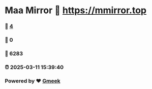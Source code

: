 # Maa Mirror :link: https://mmirror.top 
### :page_facing_up: [4](https://mmirror.top/tag.html) 
### :speech_balloon: 0 
### :hibiscus: 6283 
### :alarm_clock: 2025-03-11 15:39:40 
### Powered by :heart: [Gmeek](https://github.com/Meekdai/Gmeek)
